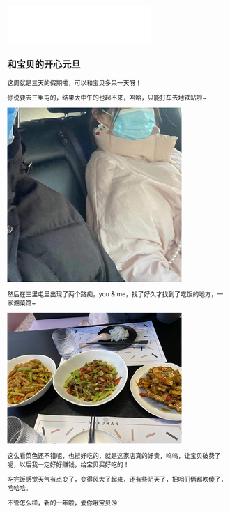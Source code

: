 <iframe frameborder="no" border="0" marginwidth="0" marginheight="0" width=330 height=86 src="//music.163.com/outchain/player?type=2&id=551339740&auto=1&height=66"></iframe>

## 和宝贝的开心元旦

这周就是三天的假期啦，可以和宝贝多呆一天呀！

你说要去三里屯的，结果大中午的也起不来，哈哈，只能打车去地铁站啦~

![](./pics/20220110233542.jpg)

然后在三里屯里出现了两个路痴，you & me，找了好久才找到了吃饭的地方，一家湘菜馆~

![](./pics/20220110233630.jpg)

这么看菜色还不错呢，也挺好吃的，就是这家店真的好贵，呜呜，让宝贝破费了呢，以后我一定好好赚钱，给宝贝买好吃的！

吃完饭感觉天气有点变了，变得风大了起来，还有些阴天了，把咱们俩都吹傻了，哈哈哈。

不管怎么样，新的一年啦，爱你哦宝贝😘
